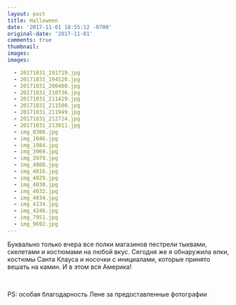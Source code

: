 ```yaml
---
layout: post
title: Halloween
date: '2017-11-01 18:55:12 -0700'
original-date: '2017-11-01'
comments: true
thumbnail: 
images: 
images:

  - 20171031_191719.jpg
  - 20171031_194520.jpg
  - 20171031_200400.jpg
  - 20171031_210736.jpg
  - 20171031_211419.jpg
  - 20171031_211500.jpg
  - 20171031_211949.jpg
  - 20171031_212724.jpg
  - 20171031_213011.jpg
  - img_0308.jpg
  - img_1046.jpg
  - img_1984.jpg
  - img_3969.jpg
  - img_3979.jpg
  - img_4008.jpg
  - img_4016.jpg
  - img_4029.jpg
  - img_4030.jpg
  - img_4032.jpg
  - img_4034.jpg
  - img_4134.jpg
  - img_4248.jpg
  - img_7951.jpg
  - img_9692.jpg
---
```


Буквально только вчера все полки магазинов пестрели тыквами, скелетами и костюмами на любой вкус. Сегодня же я обнаружила елки, костюмы Санта Клауса и носочки с инициалами, которые принято вешать на камин. И в этом вся Америка! 



<!--separate--> 

<!--{% include image src="" %}-->

PS: особая благодарность Лене за предоставленные фотографии
